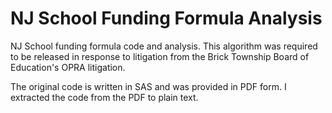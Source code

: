 # NJ School Funding Formula Analysis

 NJ School funding formula code and analysis. This algorithm was required to be released in response to litigation from the Brick Township Board of Education's OPRA litigation.

 The original code is written in SAS and was provided in PDF form. I extracted the code from the PDF to plain text.
